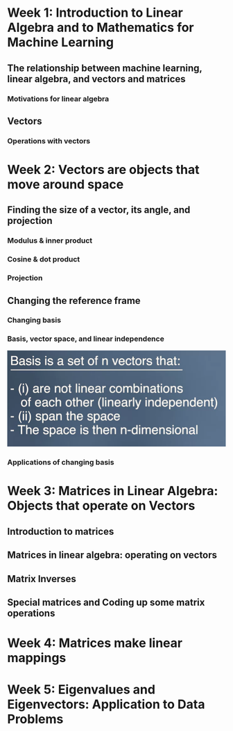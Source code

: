 <h1>Week 1: Introduction to Linear Algebra and to Mathematics for Machine Learning</h1>



<h2>The relationship between machine learning, linear algebra, and vectors and matrices</h2>

<h3>Motivations for linear algebra</h3>


<h2>Vectors</h2>

<h3>Operations with vectors</h3>



<h1>Week 2: Vectors are objects that move around space</h1>


<h2>Finding the size of a vector, its angle, and projection</h2>

<h3>Modulus & inner product</h3>

<h3>Cosine & dot product</h3>

<h3>Projection</h3>


<h2>Changing the reference frame</h2>

<h3>Changing basis</h3>

<h3>Basis, vector space, and linear independence</h3>

<img src="../1. Linear Algebra/images/basis.png">

<h3>Applications of changing basis</h3>



<h1>Week 3: Matrices in Linear Algebra: Objects that operate on Vectors</h1>



<h2>Introduction to matrices</h2>


<h2>Matrices in linear algebra: operating on vectors</h2>


<h2>Matrix Inverses</h2>


<h2>Special matrices and Coding up some matrix operations</h2>



<h1>Week 4: Matrices make linear mappings</h1>





<h1>Week 5: Eigenvalues and Eigenvectors: Application to Data Problems</h1>
